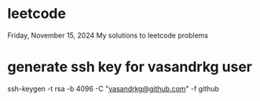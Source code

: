 # leetcode
Friday, November 15, 2024 
My solutions to leetcode problems

# generate ssh key for vasandrkg  user
ssh-keygen -t rsa -b 4096 -C "vasandrkg@github.com" -f github

